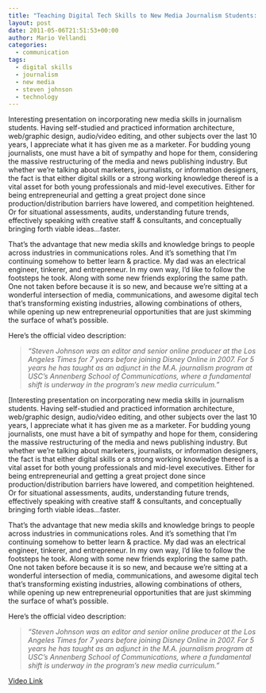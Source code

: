 ```yaml
---
title: "Teaching Digital Tech Skills to New Media Journalism Students: Steven Johnson"
layout: post
date: 2011-05-06T21:51:53+00:00
author: Mario Vellandi
categories:
  - communication
tags:
  - digital skills
  - journalism
  - new media
  - steven johnson
  - technology
---
```

Interesting presentation on incorporating new media skills in journalism students. Having self-studied and practiced information architecture, web/graphic design, audio/video editing, and other subjects over the last 10 years, I appreciate what it has given me as a marketer. For budding young journalists, one must have a bit of sympathy and hope for them, considering the massive restructuring of the media and news publishing industry. But whether we&#8217;re talking about marketers, journalists, or information designers, the fact is that either digital skills or a strong working knowledge thereof is a vital asset for both young professionals and mid-level executives. Either for being entrepreneurial and getting a great project done since production/distribution barriers have lowered, and competition heightened. Or for situational assessments, audits, understanding future trends, effectively speaking with creative staff & consultants, and conceptually bringing forth viable ideas&#8230;faster.

That&#8217;s the advantage that new media skills and knowledge brings to people across industries in communications roles. And it&#8217;s something that I&#8217;m continuing somehow to better learn & practice. My dad was an electrical engineer, tinkerer, and entrepreneur. In my own way, I&#8217;d like to follow the footsteps he took. Along with some new friends exploring the same path. One not taken before because it is so new, and because we&#8217;re sitting at a wonderful intersection of media, communications, and awesome digital tech that&#8217;s transforming existing industries, allowing combinations of others, while opening up new entrepreneurial opportunities that are just skimming the surface of what&#8217;s possible.

Here&#8217;s the official video description:

> *&#8220;Steven Johnson was an editor and senior online producer at the Los Angeles Times for 7 years before joining Disney Online in 2007. For 5 years he has taught as an adjunct in the M.A. journalism program at USC&#8217;s Annenberg School of Communications, where a fundamental shift is underway in the program&#8217;s new media curriculum.&#8221;*

[Interesting presentation on incorporating new media skills in journalism students. Having self-studied and practiced information architecture, web/graphic design, audio/video editing, and other subjects over the last 10 years, I appreciate what it has given me as a marketer. For budding young journalists, one must have a bit of sympathy and hope for them, considering the massive restructuring of the media and news publishing industry. But whether we&#8217;re talking about marketers, journalists, or information designers, the fact is that either digital skills or a strong working knowledge thereof is a vital asset for both young professionals and mid-level executives. Either for being entrepreneurial and getting a great project done since production/distribution barriers have lowered, and competition heightened. Or for situational assessments, audits, understanding future trends, effectively speaking with creative staff & consultants, and conceptually bringing forth viable ideas&#8230;faster.

That&#8217;s the advantage that new media skills and knowledge brings to people across industries in communications roles. And it&#8217;s something that I&#8217;m continuing somehow to better learn & practice. My dad was an electrical engineer, tinkerer, and entrepreneur. In my own way, I&#8217;d like to follow the footsteps he took. Along with some new friends exploring the same path. One not taken before because it is so new, and because we&#8217;re sitting at a wonderful intersection of media, communications, and awesome digital tech that&#8217;s transforming existing industries, allowing combinations of others, while opening up new entrepreneurial opportunities that are just skimming the surface of what&#8217;s possible.

Here&#8217;s the official video description:

> *&#8220;Steven Johnson was an editor and senior online producer at the Los Angeles Times for 7 years before joining Disney Online in 2007. For 5 years he has taught as an adjunct in the M.A. journalism program at USC&#8217;s Annenberg School of Communications, where a fundamental shift is underway in the program&#8217;s new media curriculum.&#8221;*

[Video Link](http://vimeo.com/21505348)
